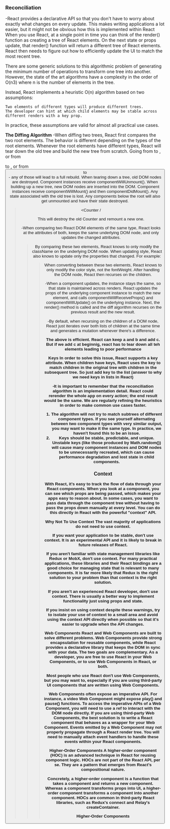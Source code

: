 ### Reconciliation

-React provides a declarative API so that you don't have to worry about exactly what changes on every update. This makes writing applications a lot easier, but it might not be obvious how this is implemented within React
When you use React, at a single point in time you can think of the render() function as creating a tree of React elements. On the next state or props update, that render() function will return a different tree of React elements. React then needs to figure out how to efficiently update the UI to match the most recent tree.

There are some generic solutions to this algorithmic problem of generating the minimum number of operations to transform one tree into another. However, the state of the art algorithms have a complexity in the order of O(n3) where n is the number of elements in the tree.

 Instead, React implements a heuristic O(n) algorithm based on two assumptions:

	Two elements of different types will produce different trees.
	The developer can hint at which child elements may be stable across different renders with a key prop.
In practice, these assumptions are valid for almost all practical use cases.

**The Diffing Algorithm**
-When diffing two trees, React first compares the two root elements. The behavior is different depending on the types of the root elements.
Whenever the root elements have different types, React will tear down the old tree and build the new tree from scratch. Going from <a> to <img>, or from <Article> to <Comment>, or from <Button> to <div> - any of those will lead to a full rebuild.
When tearing down a tree, old DOM nodes are destroyed. Component instances receive componentWillUnmount(). When building up a new tree, new DOM nodes are inserted into the DOM. Component instances receive componentWillMount() and then componentDidMount(). Any state associated with the old tree is lost.
Any components below the root will also get unmounted and have their state destroyed.

> <div
  <Counter /
</div
<span
  <Counter /
</span

This will destroy the old Counter and remount a new one.

-When comparing two React DOM elements of the same type, React looks at the attributes of both, keeps the same underlying DOM node, and only updates the changed attributes. 

> <div className="before" title="stuff" /
<div className="after" title="stuff" /

By comparing these two elements, React knows to only modify the className on the underlying DOM node.
When updating style, React also knows to update only the properties that changed. For example:

> <div style={{color: 'red', fontWeight: 'bold'}} /
<div style={{color: 'green', fontWeight: 'bold'}} /

When converting between these two elements, React knows to only modify the color style, not the fontWeight.
After handling the DOM node, React then recurses on the children.

-When a component updates, the instance stays the same, so that state is maintained across renders. React updates the props of the underlying component instance to match the new element, and calls componentWillReceiveProps() and componentWillUpdate() on the underlying instance.
Next, the render() method is called and the diff algorithm recurses on the previous result and the new result.

-By default, when recursing on the children of a DOM node, React just iterates over both lists of children at the same time and generates a mutation whenever there's a difference.

<a><b> <a><b><c>

The above is efficient. React can keep a and b and add c. But if we add c at beginnig, react has to tear down all teh elements leading to poor performance

**Keys**
In order to solve this issue, React supports a key attribute. When children have keys, React uses the key to match children in the original tree with children in the subsequent tree. So just add key to the list (answer to why we need keys in lists in React)

-It is important to remember that the reconciliation algorithm is an implementation detail. React could rerender the whole app on every action; the end result would be the same. We are regularly refining the heuristics in order to make common use cases faster.

1. The algorithm will not try to match subtrees of different component types. If you see yourself alternating between two component types with very similar output, you may want to make it the same type. In practice, we haven't found this to be an issue.
2. Keys should be stable, predictable, and unique. Unstable keys (like those produced by Math.random()) will cause many component instances and DOM nodes to be unnecessarily recreated, which can cause performance degradation and lost state in child components.

### Context

With React, it's easy to track the flow of data through your React components. When you look at a component, you can see which props are being passed, which makes your apps easy to reason about.
In some cases, you want to pass data through the component tree without having to pass the props down manually at every level. You can do this directly in React with the powerful "context" API.

**Why Not To Use Context**
The vast majority of applications do not need to use context.

If you want your application to be stable, don't use context. It is an experimental API and it is likely to break in future releases of React.

If you aren't familiar with state management libraries like Redux or MobX, don't use context. For many practical applications, these libraries and their React bindings are a good choice for managing state that is relevant to many components. It is far more likely that Redux is the right solution to your problem than that context is the right solution.

If you aren't an experienced React developer, don't use context. There is usually a better way to implement functionality just using props and state.

If you insist on using context despite these warnings, try to isolate your use of context to a small area and avoid using the context API directly when possible so that it's easier to upgrade when the API changes.

**Web Components**
React and Web Components are built to solve different problems. Web Components provide strong encapsulation for reusable components, while React provides a declarative library that keeps the DOM in sync with your data. The two goals are complementary. As a developer, you are free to use React in your Web Components, or to use Web Components in React, or both.

Most people who use React don't use Web Components, but you may want to, especially if you are using third-party UI components that are written using Web Components.

Web Components often expose an imperative API. For instance, a video Web Component might expose play() and pause() functions. To access the imperative APIs of a Web Component, you will need to use a ref to interact with the DOM node directly. If you are using third-party Web Components, the best solution is to write a React component that behaves as a wrapper for your Web Component.
Events emitted by a Web Component may not properly propagate through a React render tree. You will need to manually attach event handlers to handle these events within your React components.

**Higher-Order Components**
A higher-order component (HOC) is an advanced technique in React for reusing component logic. HOCs are not part of the React API, per se. They are a pattern that emerges from React's compositional nature.

Concretely, a higher-order component is a function that takes a component and returns a new component.
Whereas a component transforms props into UI, a higher-order component transforms a component into another component.
HOCs are common in third-party React libraries, such as Redux's connect and Relay's createContainer.









Higher-Order Components
